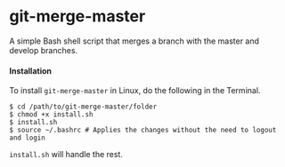 # git-merge-master
A simple Bash shell script that merges a branch with the master and develop branches.

#### Installation

To install `git-merge-master` in Linux, do the following in the Terminal.

    $ cd /path/to/git-merge-master/folder
    $ chmod +x install.sh
    $ install.sh
    $ source ~/.bashrc # Applies the changes without the need to logout and login

`install.sh` will handle the rest.
